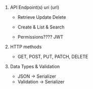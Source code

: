 1. API Endpoint(s)  uri (url)
    - Retrieve Update Delete
    - Create & List & Search 

    - Permissions???? JWT

2. HTTP methods
    - GET, POST, PUT, PATCH, DELETE

3. Data Types & Validation
    - JSON -> Serializer
    - Validation -> Serializer
